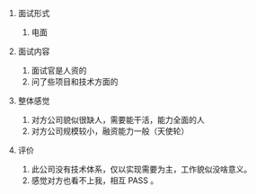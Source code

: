 1. 面试形式
   1. 电面

2. 面试内容
   1. 面试官是人资的
   2. 问了些项目和技术方面的

3. 整体感觉
   1. 对方公司貌似很缺人，需要能干活，能力全面的人
   2. 对方公司规模较小，融资能力一般（天使轮）
   
4. 评价
   1. 此公司没有技术体系，仅以实现需要为主，工作貌似没啥意义。
   2. 感觉对方也看不上我，相互 PASS 。

